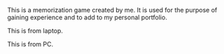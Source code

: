 This is a memorization game created by me. It is used for the purpose of gaining experience and to add to my personal portfolio.

This is from laptop.

This is from PC.